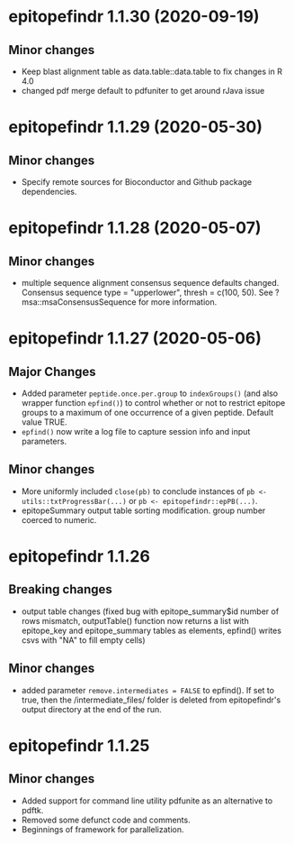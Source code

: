 
# epitopefindr 1.1.30 (2020-09-19)
## Minor changes
- Keep blast alignment table as data.table::data.table to fix changes in R 4.0
- changed pdf merge default to pdfuniter to get around rJava issue

# epitopefindr 1.1.29 (2020-05-30)
## Minor changes
- Specify remote sources for Bioconductor and Github package dependencies.

# epitopefindr 1.1.28 (2020-05-07)
## Minor changes
- multiple sequence alignment consensus sequence defaults changed. Consensus sequence type = "upperlower", thresh = c(100, 50). See ?msa::msaConsensusSequence for more information.

# epitopefindr 1.1.27 (2020-05-06)
## Major Changes  
- Added parameter `peptide.once.per.group` to `indexGroups()` (and also wrapper function `epfind()`) to control whether or not to restrict epitope groups to a maximum of one occurrence of a given peptide. Default value TRUE.  
- `epfind()` now write a log file to capture session info and input parameters.   

## Minor changes  
- More uniformly included `close(pb)` to conclude instances of `pb <- utils::txtProgressBar(...)` or `pb <- epitopefindr::epPB(...)`.
- epitopeSummary output table sorting modification. group number coerced to numeric.

# epitopefindr 1.1.26
## Breaking changes
- output table changes (fixed bug with epitope_summary$id number of rows mismatch, outputTable() function now returns a list with epitope_key and epitope_summary tables as elements, epfind() writes csvs with "NA" to fill empty cells)  

## Minor changes
- added parameter `remove.intermediates = FALSE` to epfind(). If set to true, then the /intermediate_files/ folder is deleted from epitopefindr's output directory at the end of the run.

# epitopefindr 1.1.25
## Minor changes
- Added support for command line utility pdfunite as an alternative to pdftk.
- Removed some defunct code and comments.
- Beginnings of framework for parallelization.